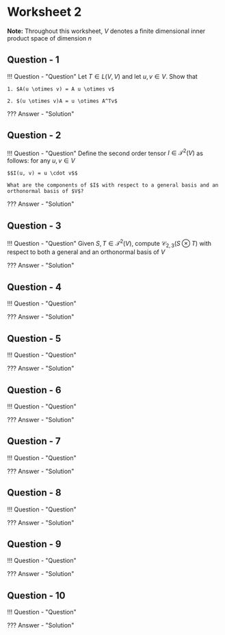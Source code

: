 # Worksheet 2

**Note:** Throughout this worksheet, $V$ denotes a finite dimensional inner product space of dimension $n$

## Question - 1

!!! Question - "Question"
	Let $T \in L(V, V)$ and let $u, v \in V$. Show that
	
	1. $A(u \otimes v) = A u \otimes v$
	
	2. $(u \otimes v)A = u \otimes A^Tv$
	
??? Answer - "Solution"
	
## Question - 2

!!! Question - "Question"
	Define the second order tensor $I \in \mathcal{T}^2(V)$ as follows: for any $u, v \in V$
	
	$$I(u, v) = u \cdot v$$
	
	What are the components of $I$ with respect to a general basis and an orthonormal basis of $V$?
	
??? Answer - "Solution"

## Question - 3

!!! Question - "Question"
	Given $S, T \in \mathcal{T}^2(V)$, compute $\mathcal{C}_{2,3}(S \otimes T)$ with respect to both a general and an orthonormal basis of $V$
	
??? Answer - "Solution"

## Question - 4

!!! Question - "Question"
	
	
??? Answer - "Solution"

## Question - 5

!!! Question - "Question"
	
	
??? Answer - "Solution"

## Question - 6

!!! Question - "Question"
	
	
??? Answer - "Solution"

## Question - 7

!!! Question - "Question"
	
	
??? Answer - "Solution"

## Question - 8

!!! Question - "Question"
	
	
??? Answer - "Solution"

## Question - 9

!!! Question - "Question"
	
	
??? Answer - "Solution"

## Question - 10

!!! Question - "Question"
	
	
??? Answer - "Solution"